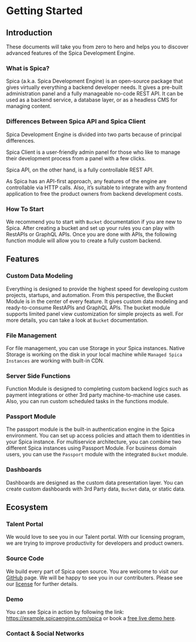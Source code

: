 # Getting Started

<!-- ## Table of contents -->

## Introduction

These documents will take you from zero to hero and helps you to discover advanced features of the Spica Development Engine.

### What is Spica?

Spica (a.k.a. Spica Development Engine) is an open-source package that gives virtually everything a backend developer needs. It gives a pre-built administration panel and a fully manageable no-code REST API. It can be used as a backend service, a database layer, or as a headless CMS for managing content.

### Differences Between Spica API and Spica Client

Spica Development Engine is divided into two parts because of principal differences.

Spica Client is a user-friendly admin panel for those who like to manage their development process from a panel with a few clicks.

Spica API, on the other hand, is a fully controllable REST API.

As Spica has an API-first approach, any features of the engine are controllable via HTTP calls. Also, it’s suitable to integrate with any frontend application to free the product owners from backend development costs.

### How To Start

We recommend you to start with `Bucket` documentation if you are new to Spica. After creating a bucket and set up your rules you can play with RestAPIs or GraphQL APIs. Once you are done with APIs, the following function module will allow you to create a fully custom backend.

## Features

### Custom Data Modeling

Everything is designed to provide the highest speed for developing custom projects, startups, and automation. From this perspective, the Bucket Module is in the center of every feature. It gives custom data modeling and ready-to-consume RestAPIs and GraphQL APIs. The bucket module supports limited panel view customization for simple projects as well. For more details, you can take a look at `Bucket` documentation. 

### File Management

For file management, you can use Storage in your Spica instances. Native Storage is working on the disk in your local machine while `Managed Spica Instances` are working with built-in CDN. 

### Server Side Functions

Function Module is designed to completing custom backend logics such as payment integrations or other 3rd party machine-to-machine use cases. Also, you can run custom scheduled tasks in the functions module. 

### Passport Module

The passport module is the built-in authentication engine in the Spica environment. You can set up access policies and attach them to identities in your Spica instance. For multiservice architecture, you can combine two different Spica instances using Passport Module. For business domain users, you can use the `Passport` module with the integrated `Bucket` module.

### Dashboards

Dashboards are designed as the custom data presentation layer. You can create custom dashboards with 3rd Party data, `Bucket` data, or static data. 

## Ecosystem

### Talent Portal

We would love to see you in our Talent portal. With our licensing program, we are trying to improve productivity for developers and product owners. 

### Source Code

We build every part of Spica open source. You are welcome to visit our <a href="https://github.com/spica-engine/spica">GitHub</a> page. We will be happy to see you in our contributers. Please see our <a href="https://github.com/spica-engine/spica/blob/master/LICENSE.md">license</a> for further details.

### Demo

You can see Spica in action by following the link: <a href="https://example.spicaengine.com/spica">https://example.spicaengine.com/spica</a> or book a <a href="https://spicaengine.com/calendar">free live demo here</a>. 

### Contact & Social Networks

<!-- To join our slack community, you can use this <a href="https://spica-engine.slack.com/join/shared_invite/enQtNzYzMDE3NjQ2MTkyLTA3MTg4ZTViZGI0MThiYzdhNTYxMTQxNjcwYzRjZTJhZDE4YWFhOGU5NmUzMGZiYjlmOWY2NDg5OTUxZjM2NDM">invitation</a>.
<br>We are at <a href="https://discord.com/invite/HJTrRMH">Discord</a>! See you there.
<br>Follow us on <a href="https://twitter.com/spicaengine">twitter</a> to keep yourself up-to-date. -->
